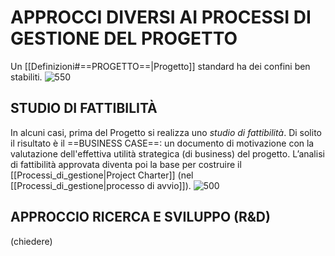 # APPROCCI DIVERSI AI PROCESSI DI GESTIONE DEL PROGETTO
Un [[Definizioni#==PROGETTO==|Progetto]] standard ha dei confini ben stabiliti.
![550](confini_progetto.png)

## STUDIO DI FATTIBILITÀ
In alcuni casi, prima del Progetto si realizza uno _studio di fattibilità_. Di solito il risultato è il ==BUSINESS CASE==: un documento di motivazione con la valutazione dell'effettiva utilità strategica (di business) del progetto. L’analisi di fattibilità approvata diventa poi la base per costruire il [[Processi_di_gestione|Project Charter]] (nel [[Processi_di_gestione|processo di avvio]]).
![500](studio_fattibilità.png)

## APPROCCIO RICERCA E SVILUPPO (R&D)
(chiedere)